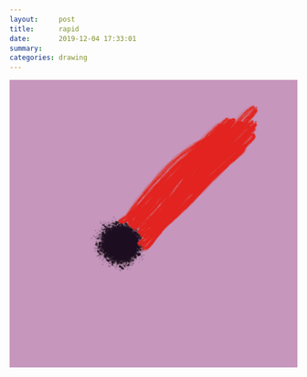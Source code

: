 ```yaml
---
layout:     post
title:      rapid
date:       2019-12-04 17:33:01
summary:    
categories: drawing
---
```

![rapid](/images/diary/rapid.png ".")
